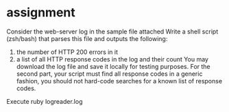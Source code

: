 # assignment

Consider the web-server log in the sample file attached
Write a shell script (zsh/bash) that parses this file and outputs the following:
  1. the number of HTTP 200 errors in it
  2. a list of all HTTP response codes in the log and their count
You may download the log file and save it locally for testing purposes. For the second part, your script must find all response codes in a generic fashion, you should not hard-code searches for a known list of response codes.


Execute ruby logreader.log
